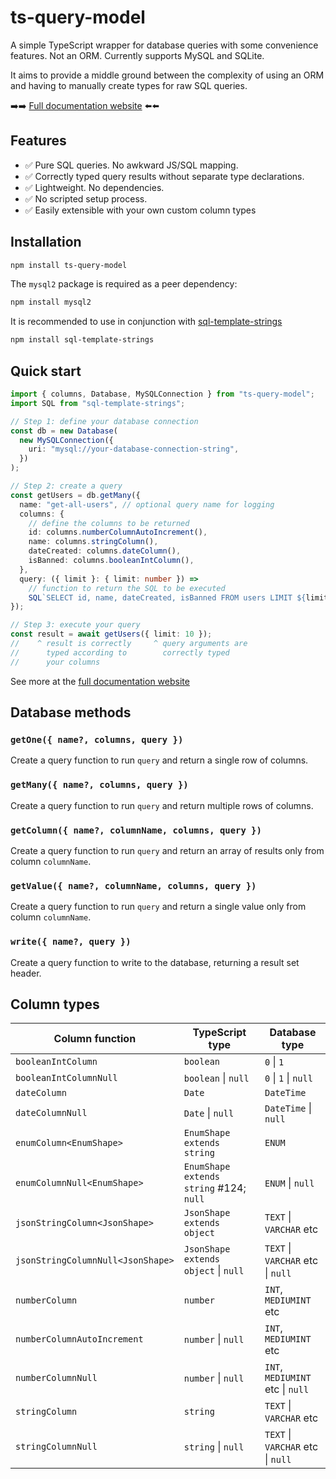 # ts-query-model

A simple TypeScript wrapper for database queries with some convenience features.
Not an ORM. Currently supports MySQL and SQLite.

It aims to provide a middle ground between the complexity of using an ORM
and having to manually create types for raw SQL queries.

➡️➡️ [Full documentation website](https://ts-query-model.forys.uk/) ⬅️⬅️

## Features

- ✅ Pure SQL queries. No awkward JS/SQL mapping.
- ✅ Correctly typed query results without separate type declarations.
- ✅ Lightweight. No dependencies.
- ✅ No scripted setup process.
- ✅ Easily extensible with your own custom column types

## Installation

```bash
npm install ts-query-model
```

The `mysql2` package is required as a peer dependency:

```bash
npm install mysql2
```

It is recommended to use in conjunction with
[sql-template-strings](https://www.npmjs.com/package/sql-template-strings)

```bash
npm install sql-template-strings
```

## Quick start

```typescript
import { columns, Database, MySQLConnection } from "ts-query-model";
import SQL from "sql-template-strings";

// Step 1: define your database connection
const db = new Database(
  new MySQLConnection({
    uri: "mysql://your-database-connection-string",
  })
);

// Step 2: create a query
const getUsers = db.getMany({
  name: "get-all-users", // optional query name for logging
  columns: {
    // define the columns to be returned
    id: columns.numberColumnAutoIncrement(),
    name: columns.stringColumn(),
    dateCreated: columns.dateColumn(),
    isBanned: columns.booleanIntColumn(),
  },
  query: ({ limit }: { limit: number }) =>
    // function to return the SQL to be executed
    SQL`SELECT id, name, dateCreated, isBanned FROM users LIMIT ${limit}`,
});

// Step 3: execute your query
const result = await getUsers({ limit: 10 });
//    ^ result is correctly     ^ query arguments are
//      typed according to        correctly typed
//      your columns
```

See more at the [full documentation website](https://ts-query-model.forys.uk/)

## Database methods

### `getOne({ name?, columns, query })`

Create a query function to run `query` and return a single row of columns.

### `getMany({ name?, columns, query })`

Create a query function to run `query` and return multiple rows of columns.

### `getColumn({ name?, columnName, columns, query })`

Create a query function to run `query` and return an array of results
only from column `columnName`.

### `getValue({ name?, columnName, columns, query })`

Create a query function to run `query` and return a single value
only from column `columnName`.

### `write({ name?, query })`

Create a query function to write to the database, returning a result set header.

## Column types

| Column function                   | TypeScript type                          | Database type                             |
| --------------------------------- | ---------------------------------------- | ----------------------------------------- |
| `booleanIntColumn`                | `boolean`                                | `0` &#124; `1`                            |
| `booleanIntColumnNull`            | `boolean` &#124; `null`                  | `0` &#124; `1` &#124; `null`              |
| `dateColumn`                      | `Date`                                   | `DateTime`                                |
| `dateColumnNull`                  | `Date` &#124; `null`                     | `DateTime` &#124; `null`                  |
| `enumColumn<EnumShape>`           | `EnumShape extends string`               | `ENUM`                                    |
| `enumColumnNull<EnumShape>`       | `EnumShape extends string` #124; `null`  | `ENUM` &#124; `null`                      |
| `jsonStringColumn<JsonShape>`     | `JsonShape extends object`               | `TEXT` &#124; `VARCHAR` etc               |
| `jsonStringColumnNull<JsonShape>` | `JsonShape extends object` &#124; `null` | `TEXT` &#124; `VARCHAR` etc &#124; `null` |
| `numberColumn`                    | `number`                                 | `INT`, `MEDIUMINT` etc                    |
| `numberColumnAutoIncrement`       | `number` &#124; `null`                   | `INT`, `MEDIUMINT` etc                    |
| `numberColumnNull`                | `number` &#124; `null`                   | `INT`, `MEDIUMINT` etc &#124; `null`      |
| `stringColumn`                    | `string`                                 | `TEXT` &#124; `VARCHAR` etc               |
| `stringColumnNull`                | `string` &#124; `null`                   | `TEXT` &#124; `VARCHAR` etc &#124; `null` |
